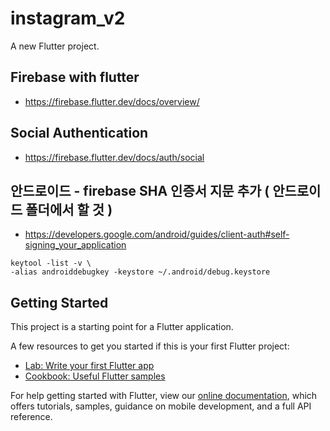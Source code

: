 # instagram_v2

A new Flutter project.
## Firebase with flutter
- https://firebase.flutter.dev/docs/overview/
## Social Authentication
- https://firebase.flutter.dev/docs/auth/social
## 안드로이드 - firebase SHA 인증서 지문 추가 ( 안드로이드 폴더에서 할 것 )
- https://developers.google.com/android/guides/client-auth#self-signing_your_application
```
keytool -list -v \
-alias androiddebugkey -keystore ~/.android/debug.keystore
```


## Getting Started

This project is a starting point for a Flutter application.

A few resources to get you started if this is your first Flutter project:

- [Lab: Write your first Flutter app](https://flutter.dev/docs/get-started/codelab)
- [Cookbook: Useful Flutter samples](https://flutter.dev/docs/cookbook)

For help getting started with Flutter, view our
[online documentation](https://flutter.dev/docs), which offers tutorials,
samples, guidance on mobile development, and a full API reference.

